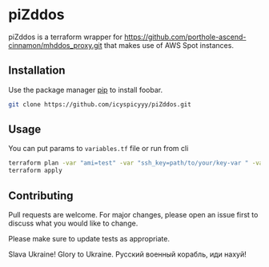 # piZddos

piZddos is a terraform wrapper for https://github.com/porthole-ascend-cinnamon/mhddos_proxy.git that makes use of AWS Spot instances.


## Installation

Use the package manager [pip](https://pip.pypa.io/en/stable/) to install foobar.

```bash
git clone https://github.com/icyspicyyy/piZddos.git
```

## Usage

You can put params to `variables.tf` file or run from cli
```bash
terraform plan -var "ami=test" -var "ssh_key=path/to/your/key-var " -var "region=us-central-1" -var "targets=http://site1.ru http://site2.ru"
terraform apply

```

## Contributing
Pull requests are welcome. For major changes, please open an issue first to discuss what you would like to change.

Please make sure to update tests as appropriate.

Slava Ukraine! Glory to Ukraine.
Русский военный корабль, иди нахуй!
